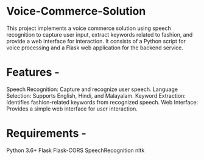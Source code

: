 # Voice-Commerce-Solution
This project implements a voice commerce solution using speech recognition to capture user input, extract keywords related to fashion, and provide a web interface for interaction. It consists of a Python script for voice processing and a Flask web application for the backend service.

# Features - 
Speech Recognition: Capture and recognize user speech.
Language Selection: Supports English, Hindi, and Malayalam.
Keyword Extraction: Identifies fashion-related keywords from recognized speech.
Web Interface: Provides a simple web interface for user interaction.

# Requirements -
Python 3.6+
Flask
Flask-CORS
SpeechRecognition
nltk
